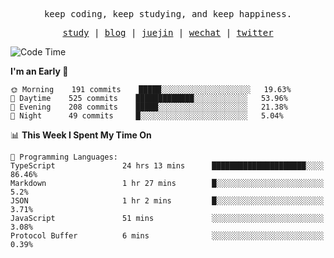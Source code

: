 <p align="center">
  <samp>
    <span>keep coding, keep studying, and keep happiness.</span>
  </samp>
</p>

<p align="center">
  <samp>
    <a href="https://github.com/ouduidui/fe-study">study</a> |
    <a href="https://deweyou.me">blog</a>  |
    <a href="https://juejin.cn/user/4309700183594366">juejin</a> |
    <a href="https://user-images.githubusercontent.com/54696834/165071004-6509e3f2-90c3-448c-9d92-3da42b0c2021.jpeg">wechat</a> |
    <a href="https://twitter.com/ouduidui">twitter</a>
  </samp>
</p>

<!--START_SECTION:waka-->
![Code Time](http://img.shields.io/badge/Code%20Time-0%20secs-blue)

**I'm an Early 🐤** 

```text
🌞 Morning    191 commits    █████░░░░░░░░░░░░░░░░░░░░   19.63% 
🌆 Daytime    525 commits    █████████████░░░░░░░░░░░░   53.96% 
🌃 Evening    208 commits    █████░░░░░░░░░░░░░░░░░░░░   21.38% 
🌙 Night      49 commits     █░░░░░░░░░░░░░░░░░░░░░░░░   5.04%

```


📊 **This Week I Spent My Time On** 

```text
💬 Programming Languages: 
TypeScript               24 hrs 13 mins      █████████████████████░░░░   86.46% 
Markdown                 1 hr 27 mins        █░░░░░░░░░░░░░░░░░░░░░░░░   5.2% 
JSON                     1 hr 2 mins         █░░░░░░░░░░░░░░░░░░░░░░░░   3.71% 
JavaScript               51 mins             ░░░░░░░░░░░░░░░░░░░░░░░░░   3.08% 
Protocol Buffer          6 mins              ░░░░░░░░░░░░░░░░░░░░░░░░░   0.39%

```


<!--END_SECTION:waka-->
